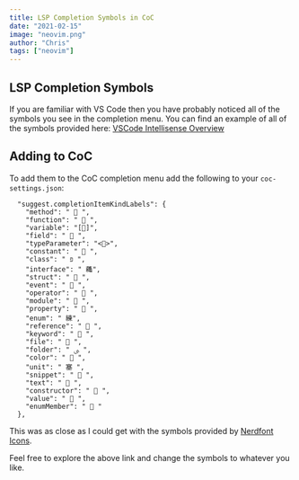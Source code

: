 ```yaml
---
title: LSP Completion Symbols in CoC
date: "2021-02-15"
image: "neovim.png"
author: "Chris"
tags: ["neovim"]
---
```


## LSP Completion Symbols

If you are familiar with VS Code then you have probably noticed all of the symbols you see in the completion menu. You can find an example of all of the symbols provided here: [VSCode Intellisense Overview](https://code.visualstudio.com/docs/editor/intellisense)

## Adding to CoC

To add them to the CoC completion menu add the following to your `coc-settings.json`:

```
  "suggest.completionItemKindLabels": {
    "method": "  ",
    "function": "  ",
    "variable": "[]",
    "field": "  ",
    "typeParameter": "<>",
    "constant": "  ",
    "class": " פּ ",
    "interface": " 蘒",
    "struct": "  ",
    "event": "  ",
    "operator": "  ",
    "module": "  ",
    "property": "  ",
    "enum": " 練",
    "reference": "  ",
    "keyword": "  ",
    "file": "  ",
    "folder": " ﱮ ",
    "color": "  ",
    "unit": " 塞 ",
    "snippet": "  ",
    "text": "  ",
    "constructor": "  ",
    "value": "  ",
    "enumMember": "  "
  },
```

This was as close as I could get with the symbols provided by [Nerdfont Icons](https://www.nerdfonts.com/cheat-sheet).

Feel free to explore the above link and change the symbols to whatever you like.
